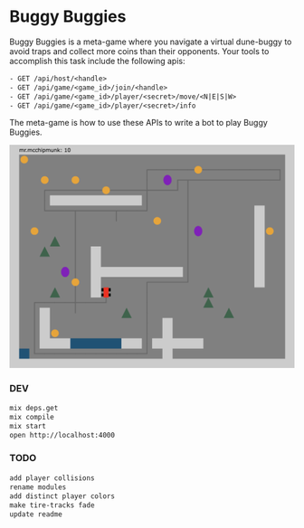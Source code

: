# Buggy Buggies

Buggy Buggies is a meta-game where you navigate a virtual dune-buggy to avoid traps and collect more coins than their opponents. Your tools to accomplish this task include the following apis:

```
- GET /api/host/<handle>
- GET /api/game/<game_id>/join/<handle>
- GET /api/game/<game_id>/player/<secret>/move/<N|E|S|W>
- GET /api/game/<game_id>/player/<secret>/info
```

The meta-game is how to use these APIs to write a bot to play Buggy Buggies.

<img src="assets/img/screenshot.png" alt="">

### DEV

    mix deps.get
    mix compile
    mix start
    open http://localhost:4000

### TODO
    add player collisions
    rename modules
    add distinct player colors
    make tire-tracks fade
    update readme
